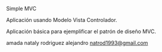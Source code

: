 Simple MVC

Aplicación usando Modelo Vista Controlador.

Aplicación básica para ejemplificar el patrón de diseño MVC.

amada nataly rodriguez alejandro
natrod1993@gmail.com